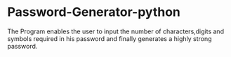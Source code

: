 # Password-Generator-python
The Program enables the user to input the number of characters,digits and symbols required in his password and finally generates a highly strong password.
